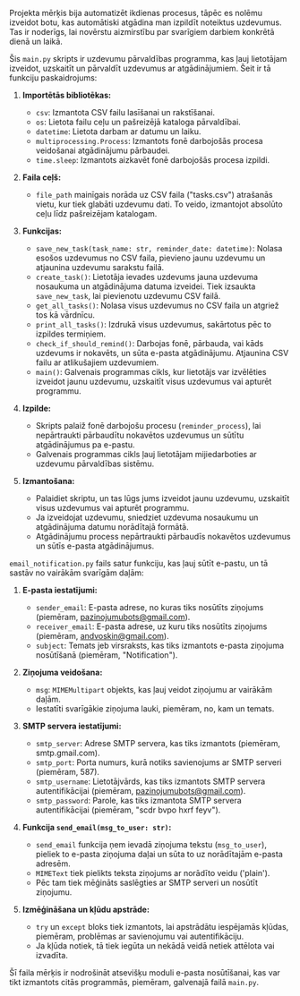 Projekta mērķis bija automatizēt ikdienas procesus, tāpēc es nolēmu izveidot botu, kas automātiski atgādina man izpildīt noteiktus uzdevumus. Tas ir noderīgs, lai novērstu aizmirstību par svarīgiem darbiem konkrētā dienā un laikā.

Šis `main.py` skripts ir uzdevumu pārvaldības programma, kas ļauj lietotājam izveidot, uzskaitīt un pārvaldīt uzdevumus ar atgādinājumiem. Šeit ir tā funkciju paskaidrojums:

1. **Importētās bibliotēkas:**
   - `csv`: Izmantota CSV failu lasīšanai un rakstīšanai.
   - `os`: Lietota failu ceļu un pašreizējā kataloga pārvaldībai.
   - `datetime`: Lietota darbam ar datumu un laiku.
   - `multiprocessing.Process`: Izmantots fonē darbojošās procesa veidošanai atgādinājumu pārbaudei.
   - `time.sleep`: Izmantots aizkavēt fonē darbojošās procesa izpildi.

2. **Faila ceļš:**
   - `file_path` mainīgais norāda uz CSV faila ("tasks.csv") atrašanās vietu, kur tiek glabāti uzdevumu dati. To veido, izmantojot absolūto ceļu līdz pašreizējam katalogam.

3. **Funkcijas:**
   - `save_new_task(task_name: str, reminder_date: datetime)`: Nolasa esošos uzdevumus no CSV faila, pievieno jaunu uzdevumu un atjaunina uzdevumu sarakstu failā.
   - `create_task()`: Lietotāja ievades uzdevums jauna uzdevuma nosaukuma un atgādinājuma datuma izveidei. Tiek izsaukta `save_new_task`, lai pievienotu uzdevumu CSV failā.
   - `get_all_tasks()`: Nolasa visus uzdevumus no CSV faila un atgriež tos kā vārdnīcu.
   - `print_all_tasks()`: Izdrukā visus uzdevumus, sakārtotus pēc to izpildes termiņiem.
   - `check_if_should_remind()`: Darbojas fonē, pārbauda, vai kāds uzdevums ir nokavēts, un sūta e-pasta atgādinājumu. Atjaunina CSV failu ar atlikušajiem uzdevumiem.
   - `main()`: Galvenais programmas cikls, kur lietotājs var izvēlēties izveidot jaunu uzdevumu, uzskaitīt visus uzdevumus vai apturēt programmu.

4. **Izpilde:**
   - Skripts palaiž fonē darbojošu procesu (`reminder_process`), lai nepārtraukti pārbaudītu nokavētos uzdevumus un sūtītu atgādinājumus pa e-pastu.
   - Galvenais programmas cikls ļauj lietotājam mijiedarboties ar uzdevumu pārvaldības sistēmu.

5. **Izmantošana:**
   - Palaidiet skriptu, un tas lūgs jums izveidot jaunu uzdevumu, uzskaitīt visus uzdevumus vai apturēt programmu.
   - Ja izveidojat uzdevumu, sniedziet uzdevuma nosaukumu un atgādinājuma datumu norādītajā formātā.
   - Atgādinājumu process nepārtraukti pārbaudīs nokavētos uzdevumus un sūtīs e-pasta atgādinājumus.

`email_notification.py` fails satur funkciju, kas ļauj sūtīt e-pastu, un tā sastāv no vairākām svarīgām daļām:

1. **E-pasta iestatījumi:**
   - `sender_email`: E-pasta adrese, no kuras tiks nosūtīts ziņojums (piemēram, pazinojumubots@gmail.com).
   - `receiver_email`: E-pasta adrese, uz kuru tiks nosūtīts ziņojums (piemēram, andvoskin@gmail.com).
   - `subject`: Temats jeb virsraksts, kas tiks izmantots e-pasta ziņojuma nosūtīšanā (piemēram, "Notification").

2. **Ziņojuma veidošana:**
   - `msg`: `MIMEMultipart` objekts, kas ļauj veidot ziņojumu ar vairākām daļām.
   - Iestatīti svarīgākie ziņojuma lauki, piemēram, no, kam un temats.

3. **SMTP servera iestatījumi:**
   - `smtp_server`: Adrese SMTP servera, kas tiks izmantots (piemēram, smtp.gmail.com).
   - `smtp_port`: Porta numurs, kurā notiks savienojums ar SMTP serveri (piemēram, 587).
   - `smtp_username`: Lietotājvārds, kas tiks izmantots SMTP servera autentifikācijai (piemēram, pazinojumubots@gmail.com).
   - `smtp_password`: Parole, kas tiks izmantota SMTP servera autentifikācijai (piemēram, "scdr bvpo hxrf feyv").

4. **Funkcija `send_email(msg_to_user: str)`:**
   - `send_email` funkcija ņem ievadā ziņojuma tekstu (`msg_to_user`), pieliek to e-pasta ziņojuma daļai un sūta to uz norādītajām e-pasta adresēm.
   - `MIMEText` tiek pielikts teksta ziņojums ar norādīto veidu ('plain').
   - Pēc tam tiek mēģināts saslēgties ar SMTP serveri un nosūtīt ziņojumu.

5. **Izmēģināšana un kļūdu apstrāde:**
   - `try` un `except` bloks tiek izmantots, lai apstrādātu iespējamās kļūdas, piemēram, problēmas ar savienojumu vai autentifikāciju.
   - Ja kļūda notiek, tā tiek iegūta un nekādā veidā netiek attēlota vai izvadīta.

Šī faila mērķis ir nodrošināt atsevišķu moduli e-pasta nosūtīšanai, kas var tikt izmantots citās programmās, piemēram, galvenajā failā `main.py`.